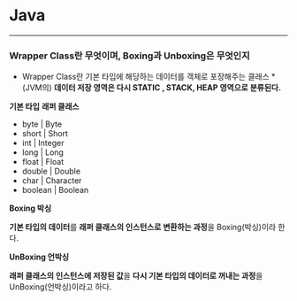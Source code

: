 # Java

---
### Wrapper Class란 무엇이며, Boxing과 Unboxing은 무엇인지
* Wrapper Class란 기본 타입에 해당하는 데이터를 객체로 포장해주는 클래스 * (JVM의) **데이터 저장 영역은 다시 STATIC , STACK, HEAP 영역으로 분류된다.**
  
**기본 타입** **래퍼 클래스**
* byte     |  Byte
* short    |  Short
* int      |  Integer
* long     |  Long
* float    |  Float
* double   |  Double
* char     |  Character
* boolean  |  Boolean

**Boxing 박싱**

**기본 타입의 데이터**를 **래퍼 클래스의 인스턴스로 변환하는 과정**을 Boxing(박싱)이라 한다.

**UnBoxing 언박싱**

**래퍼 클래스의 인스턴스에 저장된 값**을 **다시 기본 타입의 데이터로 꺼내는 과정**을 UnBoxing(언박싱)이라고 하다.

